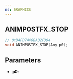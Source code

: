 ```yaml
---
ns: GRAPHICS
---
```

## ANIMPOSTFX_STOP

```c
// 0xB4FD7446BAB2F394
void ANIMPOSTFX_STOP(Any p0);
```

## Parameters
* **p0**:
